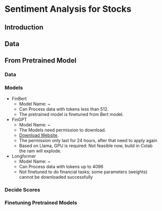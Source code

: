 # Sentiment Analysis for Stocks
## Introduction
## Data 
## From Pretrained Model
### Data
### Models
- FinBert
    - Model Name: ~ 
    - Can Process data with tokens less than 512.
    - The pretrained model is finetuned from Bert model.
- FinGPT
    - Model Name: ~
    - The Models need permission to download. 
    - [Download Website](https://huggingface.co/meta-llama/Llama-2-7b-chat-hf). 
    - The permission only last for 24 hours, after that need to apply again
    - Based on Llama, GPU is required: Not feasible now, build in Colab the ram will explode.
- Longformer
    - Model Name: ~ 
    - Can Process data with tokens up to 4096
    - Not finetuned to do financial tasks; some parameters (weights) cannot be downloaded successfully 
### Decide Scores
### Finetuning Pretrained Models